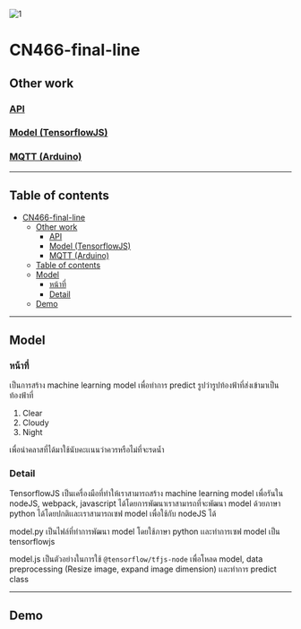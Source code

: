 ![1](https://user-images.githubusercontent.com/61135042/146673161-fb729d2f-79df-439e-9743-281dbff81c8a.png)

# CN466-final-line

## Other work

### [API](https://github.com/6110613228/cn466-final-api)

### [Model (TensorflowJS)](https://github.com/6110613228/cn466-final-model)

### [MQTT (Arduino)](https://github.com/6110613228/cn466-final-mqtt)

---

## Table of contents

- [CN466-final-line](#cn466-final-line)
  - [Other work](#other-work)
    - [API](#api)
    - [Model (TensorflowJS)](#model-tensorflowjs)
    - [MQTT (Arduino)](#mqtt-arduino)
  - [Table of contents](#table-of-contents)
  - [Model](#model)
    - [หน้าที่](#หน้าที่)
    - [Detail](#detail)
  - [Demo](#demo)

---

## Model

### หน้าที่

เป็นการสร้าง machine learning model เพื่อทำการ predict รูปว่ารูปท้องฟ้าที่ส่งเข้ามาเป็นท้องฟ้าที่

1. Clear
2. Cloudy
3. Night

เพื่อนำคลาสที่ได้มาใช้นับคะเเนนว่าควรหรือไม่ที่จะรดน้ำ

### Detail

TensorflowJS เป็นเครื่องมือที่ทำให้เราสามารถสร้าง machine learning model เพื่อรันใน nodeJS, webpack, javascript ได้โดยการพัฒนาเราสามารถที่จะพัฒนา model ด้วยภาษา python ได้โดยปกติเเละเราสามารถเซฟ model เพื่อใช้กับ nodeJS ได้

model.py เป็นไฟล์ที่ทำการพัฒนา model โดยใช้ภาษา python เเละทำการเซฟ model เป็น tensorflowjs

model.js เป็นตัวอย่างในการใช้ `@tensorflow/tfjs-node` เพื่อโหลด model, data preprocessing (Resize image, expand image dimension) เเละทำการ predict class

---

## Demo
